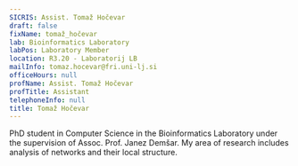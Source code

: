 ```yaml
---
SICRIS: Assist. Tomaž Hočevar
draft: false
fixName: tomaž_hočevar
lab: Bioinformatics Laboratory
labPos: Laboratory Member
location: R3.20 - Laboratorij LB
mailInfo: tomaz.hocevar@fri.uni-lj.si
officeHours: null
profName: Assist. Tomaž Hočevar
profTitle: Assistant
telephoneInfo: null
title: Tomaž Hočevar
---
```



PhD student in Computer Science in the Bioinformatics Laboratory under the supervision of Assoc. Prof. Janez Demšar. My area of research includes analysis of networks and their local structure.